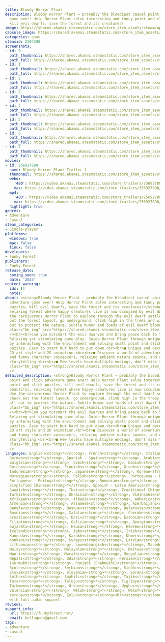 ```yaml
---
title: Bloody Horror Plant
description: Bloody Horror Plant – probably the bloodiest casual point and click adventure
  game ever! Help Horror Plant solve interesting and funny point and click puzzles,
  kill evil dwarfs, save the forest and its creatures!
image: https://shared.akamai.steamstatic.com/store_item_assets/steam/apps/2304590/header.jpg?t=1731012122
capsule_image: https://shared.akamai.steamstatic.com/store_item_assets/steam/apps/2304590/capsule_231x87.jpg?t=1731012122
categories: game
steamid: 2304590
screenshots:
- id: 0
  path_thumbnail: https://shared.akamai.steamstatic.com/store_item_assets/steam/apps/2304590/ss_40aa8da625b8f05f40187d6a3f1aba78da59a273.600x338.jpg?t=1731012122
  path_full: https://shared.akamai.steamstatic.com/store_item_assets/steam/apps/2304590/ss_40aa8da625b8f05f40187d6a3f1aba78da59a273.1920x1080.jpg?t=1731012122
- id: 1
  path_thumbnail: https://shared.akamai.steamstatic.com/store_item_assets/steam/apps/2304590/ss_c6012cdbe3258f64e4025a52c4edd27d3392c4c4.600x338.jpg?t=1731012122
  path_full: https://shared.akamai.steamstatic.com/store_item_assets/steam/apps/2304590/ss_c6012cdbe3258f64e4025a52c4edd27d3392c4c4.1920x1080.jpg?t=1731012122
- id: 2
  path_thumbnail: https://shared.akamai.steamstatic.com/store_item_assets/steam/apps/2304590/ss_3741779a7be1e1ff29b68abbb855603f00d13e86.600x338.jpg?t=1731012122
  path_full: https://shared.akamai.steamstatic.com/store_item_assets/steam/apps/2304590/ss_3741779a7be1e1ff29b68abbb855603f00d13e86.1920x1080.jpg?t=1731012122
- id: 3
  path_thumbnail: https://shared.akamai.steamstatic.com/store_item_assets/steam/apps/2304590/ss_ca61a9096df7327fd29a7a7f9b3e3ad2338bd1b3.600x338.jpg?t=1731012122
  path_full: https://shared.akamai.steamstatic.com/store_item_assets/steam/apps/2304590/ss_ca61a9096df7327fd29a7a7f9b3e3ad2338bd1b3.1920x1080.jpg?t=1731012122
- id: 4
  path_thumbnail: https://shared.akamai.steamstatic.com/store_item_assets/steam/apps/2304590/ss_0bd0716837d4a7928910993e814bb008bcf07904.600x338.jpg?t=1731012122
  path_full: https://shared.akamai.steamstatic.com/store_item_assets/steam/apps/2304590/ss_0bd0716837d4a7928910993e814bb008bcf07904.1920x1080.jpg?t=1731012122
- id: 5
  path_thumbnail: https://shared.akamai.steamstatic.com/store_item_assets/steam/apps/2304590/ss_d132cdd9b56e0cdb2862ea1d9154d3ce70c03c1a.600x338.jpg?t=1731012122
  path_full: https://shared.akamai.steamstatic.com/store_item_assets/steam/apps/2304590/ss_d132cdd9b56e0cdb2862ea1d9154d3ce70c03c1a.1920x1080.jpg?t=1731012122
- id: 6
  path_thumbnail: https://shared.akamai.steamstatic.com/store_item_assets/steam/apps/2304590/ss_8fac5aa7e38380ff2bbdc6164f0befb914b6b7fe.600x338.jpg?t=1731012122
  path_full: https://shared.akamai.steamstatic.com/store_item_assets/steam/apps/2304590/ss_8fac5aa7e38380ff2bbdc6164f0befb914b6b7fe.1920x1080.jpg?t=1731012122
- id: 7
  path_thumbnail: https://shared.akamai.steamstatic.com/store_item_assets/steam/apps/2304590/ss_bed8daa571d309b6d7ffea5221cf82f59818e3b1.600x338.jpg?t=1731012122
  path_full: https://shared.akamai.steamstatic.com/store_item_assets/steam/apps/2304590/ss_bed8daa571d309b6d7ffea5221cf82f59818e3b1.1920x1080.jpg?t=1731012122
movies:
- id: 256927898
  name: Bloody Horror Plant Trailer 1
  thumbnail: https://shared.akamai.steamstatic.com/store_item_assets/steam/apps/256927898/movie.293x165.jpg?t=1676481209
  webm:
    '480': https://video.akamai.steamstatic.com/store_trailers/256927898/movie480_vp9.webm?t=1676481209
    max: https://video.akamai.steamstatic.com/store_trailers/256927898/movie_max_vp9.webm?t=1676481209
  mp4:
    '480': https://video.akamai.steamstatic.com/store_trailers/256927898/movie480.mp4?t=1676481209
    max: https://video.akamai.steamstatic.com/store_trailers/256927898/movie_max.mp4?t=1676481209
  highlight: true
genres:
- Adventure
- Casual
steam_categories:
- Single-player
platforms:
  windows: true
  mac: false
  linux: false
developers:
- Funky Forest
publishers:
- Funky Forest
release_date:
  coming_soon: true
  date: '2025'
content_warning:
  ids: []
  notes:
about: <strong>Bloody Horror Plant – probably the bloodiest casual point and click
  adventure game ever! Help Horror Plant solve interesting and funny point and click
  puzzles, kill evil dwarfs, save the forest and its creatures!</strong><br>A beautiful,
  relaxing forest where happy creatures live is now occupied by evil dwarves. Use
  the carnivorous Horror Plant to explore through the evil dwarf settlements. Check
  out the forest layout, go underground, climb high in the trees and wipe them all
  out to protect the nature. Subtle humor and loads of evil dwarf blood!<br><br><img
  class="bb_img" src="https://shared.akamai.steamstatic.com/store_item_assets/steam/apps/2304590/extras/gif1.gif?t=1731012122"
  /><br><br>Can you outsmart the evil dwarves and bring peace back to the forest?<br><br>■
  Relaxing yet stimulating game-play. Guide Horror Plant through unique locations
  by interacting with the environment and solving small point and click / hidden-object
  puzzles. Easy to start but hard to put down.<br><br>■ Unique and peculiar hand-drawn
  2D art style and 2D animation.<br><br>■ Discover a world of adventure with immersive
  and funny character voiceovers, relaxing ambient nature sounds, and captivating
  storytelling.<br><br>■ Few levels have multiple endings, don't miss them!<br><br><img
  class="bb_img" src="https://shared.akamai.steamstatic.com/store_item_assets/steam/apps/2304590/extras/gif2.gif?t=1731012122"
  />
detailed_description: <strong>Bloody Horror Plant – probably the bloodiest casual
  point and click adventure game ever! Help Horror Plant solve interesting and funny
  point and click puzzles, kill evil dwarfs, save the forest and its creatures!</strong><br>A
  beautiful, relaxing forest where happy creatures live is now occupied by evil dwarves.
  Use the carnivorous Horror Plant to explore through the evil dwarf settlements.
  Check out the forest layout, go underground, climb high in the trees and wipe them
  all out to protect the nature. Subtle humor and loads of evil dwarf blood!<br><br><img
  class="bb_img" src="https://shared.akamai.steamstatic.com/store_item_assets/steam/apps/2304590/extras/gif1.gif?t=1731012122"
  /><br><br>Can you outsmart the evil dwarves and bring peace back to the forest?<br><br>■
  Relaxing yet stimulating game-play. Guide Horror Plant through unique locations
  by interacting with the environment and solving small point and click / hidden-object
  puzzles. Easy to start but hard to put down.<br><br>■ Unique and peculiar hand-drawn
  2D art style and 2D animation.<br><br>■ Discover a world of adventure with immersive
  and funny character voiceovers, relaxing ambient nature sounds, and captivating
  storytelling.<br><br>■ Few levels have multiple endings, don't miss them!<br><br><img
  class="bb_img" src="https://shared.akamai.steamstatic.com/store_item_assets/steam/apps/2304590/extras/gif2.gif?t=1731012122"
  />
languages: English<strong>*</strong>, French<strong>*</strong>, Italian<strong>*</strong>,
  German<strong>*</strong>, Spanish - Spain<strong>*</strong>, Arabic<strong>*</strong>,
  Bulgarian<strong>*</strong>, Czech<strong>*</strong>, Danish<strong>*</strong>,
  Dutch<strong>*</strong>, Finnish<strong>*</strong>, Greek<strong>*</strong>, Hungarian<strong>*</strong>,
  Indonesian<strong>*</strong>, Japanese<strong>*</strong>, Korean<strong>*</strong>,
  Norwegian<strong>*</strong>, Polish<strong>*</strong>, Portuguese - Brazil<strong>*</strong>,
  Portuguese - Portugal<strong>*</strong>, Romanian<strong>*</strong>, Russian<strong>*</strong>,
  Simplified Chinese<strong>*</strong>, Spanish - Latin America<strong>*</strong>,
  Swedish<strong>*</strong>, Thai<strong>*</strong>, Traditional Chinese<strong>*</strong>,
  Turkish<strong>*</strong>, Ukrainian<strong>*</strong>, Vietnamese<strong>*</strong>,
  Afrikaans<strong>*</strong>, Albanian<strong>*</strong>, Amharic<strong>*</strong>,
  Armenian<strong>*</strong>, Assamese<strong>*</strong>, Azerbaijani<strong>*</strong>,
  Bangla<strong>*</strong>, Basque<strong>*</strong>, Belarusian<strong>*</strong>,
  Bosnian<strong>*</strong>, Catalan<strong>*</strong>, Cherokee<strong>*</strong>,
  Croatian<strong>*</strong>, Dari<strong>*</strong>, Estonian<strong>*</strong>,
  Filipino<strong>*</strong>, Galician<strong>*</strong>, Georgian<strong>*</strong>,
  Gujarati<strong>*</strong>, Hausa<strong>*</strong>, Hebrew<strong>*</strong>, Hindi<strong>*</strong>,
  Icelandic<strong>*</strong>, Igbo<strong>*</strong>, Irish<strong>*</strong>, K'iche'<strong>*</strong>,
  Kannada<strong>*</strong>, Kazakh<strong>*</strong>, Khmer<strong>*</strong>, Kinyarwanda<strong>*</strong>,
  Konkani<strong>*</strong>, Kyrgyz<strong>*</strong>, Latvian<strong>*</strong>,
  Lithuanian<strong>*</strong>, Luxembourgish<strong>*</strong>, Macedonian<strong>*</strong>,
  Malay<strong>*</strong>, Malayalam<strong>*</strong>, Maltese<strong>*</strong>,
  Maori<strong>*</strong>, Marathi<strong>*</strong>, Mongolian<strong>*</strong>,
  Nepali<strong>*</strong>, Odia<strong>*</strong>, Persian<strong>*</strong>, Punjabi
  (Gurmukhi)<strong>*</strong>, Punjabi (Shahmukhi)<strong>*</strong>, Quechua<strong>*</strong>,
  Scots<strong>*</strong>, Serbian<strong>*</strong>, Sindhi<strong>*</strong>, Sinhala<strong>*</strong>,
  Slovak<strong>*</strong>, Slovenian<strong>*</strong>, Sorani<strong>*</strong>,
  Sotho<strong>*</strong>, Swahili<strong>*</strong>, Tajik<strong>*</strong>, Tamil<strong>*</strong>,
  Tatar<strong>*</strong>, Telugu<strong>*</strong>, Tigrinya<strong>*</strong>, Tswana<strong>*</strong>,
  Turkmen<strong>*</strong>, Urdu<strong>*</strong>, Uyghur<strong>*</strong>, Uzbek<strong>*</strong>,
  Valencian<strong>*</strong>, Welsh<strong>*</strong>, Wolof<strong>*</strong>, Xhosa<strong>*</strong>,
  Yoruba<strong>*</strong>, Zulu<strong>*</strong><br><strong>*</strong>languages
  with full audio support
reviews:
support_info:
  url: https://funkyforest.net/
  email: hellogudo@gmail.com
tags:
- adventure
- casual
---
```

